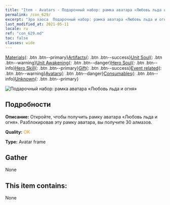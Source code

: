 ```yaml
---
title: "Item - Avatars - Подарочный набор: рамка аватара «Любовь льда и огня»"
permalink: /con_629/
excerpt: "Эра хаоса  Подарочный набор: рамка аватара «Любовь льда и огня»"
last_modified_at: 2021-05-11
locale: ru
ref: "con_629.md"
toc: false
classes: wide
---
```

 [Materials](/ItemsRU/){: .btn .btn--primary}[Artifacts](/ItemsRU/Artifacts/){: .btn .btn--success}[Unit Soul](/ItemsRU/UnitSoul/){: .btn .btn--warning}[Unit Awakening](/ItemsRU/UnitAwakening/){: .btn .btn--danger}[Hero Soul](/ItemsRU/HeroSoul/){: .btn .btn--info}[Hero Skill](/ItemsRU/HeroSkill/){: .btn .btn--primary}[Gift](/ItemsRU/Gift/){: .btn .btn--success}[Event related](/ItemsRU/Events/){: .btn .btn--warning}[Avatars](/ItemsRU/Avatars/){: .btn .btn--danger}[Consumables](/ItemsRU/Consumables/){: .btn .btn--info}[Unknown](/ItemsRU/Unknown/){: .btn .btn--primary}

 ![Подарочный набор: рамка аватара «Любовь льда и огня»](/images/t/i_907003.png)

## Подробности
 **Описание:** Откройте, чтобы получить рамку аватара «Любовь льда и огня». Разблокировав эту рамку аватара, вы получите 30 алмазов.

 **Quality:** <span style="color: #FF8C00">OK</span>

 **Type:** Avatar frame

## Gather

  None

## This item contains:

  None

